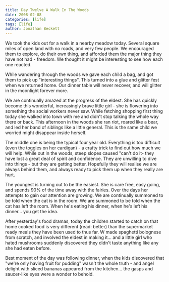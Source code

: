```yaml
---
title: Day Twelve A Walk In The Woods
date: 2008-02-08
categories: [life]
tags: [life]
author: Jonathan Beckett
---
```


We took the kids out for a walk in a nearby meadow today. Several square miles of open land with no roads, and very few people. We encouraged them to explore, do their own thing, and afforded them the major thing they have not had - freedom. We thought it might be interesting to see how each one reacted.

While wandering through the woods we gave each child a bag, and got them to pick up "interesting things". This turned into a glue and glitter fest when we returned home. Our dinner table will never recover, and will glitter in the moonlight forever more.

We are continually amazed at the progress of the eldest. She has quickly become this wonderful, increasingly brave little girl - she is flowering into something the social workers never saw. While fetching shopping first thing today she walked into town with me and didn't stop talking the whole way there or back. This afternoon in the woods she ran riot, roared like a bear, and led her band of siblings like a little general. This is the same child we worried might disappear inside herself.

The middle one is being the typical four year old. Everything is too difficult (even the toggles on her cardigan) - a crafty trick to find out how much we will help. While out in the woods, steep slopes caused "can't do it- they have lost a great deal of spirit and confidence. They are unwilling to dive into things - but they are getting better. Hopefully they will realise we are always behind them, and always ready to pick them up when they really are hurt.

The youngest is turning out to be the easiest. She is care free, easy going, and spends 90% of the time away with the fairies. Over the days her attempts to gain our attention are growing. We are continually summoned to be told when the cat is in the room. We are summoned to be told when the cat has left the room. When he's eating his dinner, when he's left his dinner... you get the idea.

After yesterday's food dramas, today the children started to catch on that home cooked food is very different (read: better) than the supermarket ready meals they have been used to thus far. W made spaghetti bolognese from scratch, and involved the eldest in making it... and a little girl who hated mushrooms suddenly discovered they didn't taste anything like any she had eaten before.

Best moment of the day was following dinner, when the kids discovered that "we're only having fruit for pudding" wasn't the whole truth - and angel delight with sliced bananas appeared from the kitchen... the gasps and saucer-like eyes were a wonder to behold.